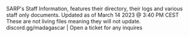 SARP's Staff Information, features their directory, their logs and various staff only documents.
Updated as of March 14 2023 @ 3:40 PM CEST
These are not living files meaning they will not update.
discord.gg/madagascar | Open a ticket for any inquires 
